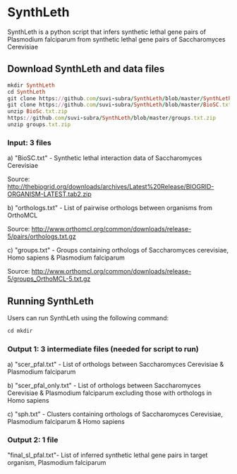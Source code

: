 # SynthLeth

SynthLeth is a python script that infers synthetic lethal gene pairs of Plasmodium falciparum from synthetic lethal gene pairs of Saccharomyces Cerevisiae 

## Download SynthLeth and data files 

```ruby
mkdir SynthLeth
cd SynthLeth
git clone https://github.com/suvi-subra/SynthLeth/blob/master/SynthLeth.py
git clone https://github.com/suvi-subra/SynthLeth/blob/master/BioSC.txt.zip
unzip BioSc.txt.zip
https://github.com/suvi-subra/SynthLeth/blob/master/groups.txt.zip
unzip groups.txt.zip
```

### Input: 3 files 	

a) "BioSC.txt" - Synthetic lethal interaction data of Saccharomyces Cerevisiae

Source: http://thebiogrid.org/downloads/archives/Latest%20Release/BIOGRID-ORGANISM-LATEST.tab2.zip

b) "orthologs.txt" - List of pairwise orthologs between organisms from OrthoMCL

Source: http://www.orthomcl.org/common/downloads/release-5/pairs/orthologs.txt.gz

c) "groups.txt" - Groups containing orthologs of Saccharomyces cerevisiae, Homo sapiens & Plasmodium falciparum

Source: http://www.orthomcl.org/common/downloads/release-5/groups_OrthoMCL-5.txt.gz
  			
## Running SynthLeth

Users can run SynthLeth using the following command:

```ruby
cd mkdir
```

### Output 1: 3 intermediate files (needed for script to run)

a) "scer_pfal.txt" - List of orthologs between Saccharomyces Cerevisiae & Plasmodium falciparum

b) "scer_pfal_only.txt" - List of orthologs between Saccharomyces Cerevisiae & Plasmodium falciparum excluding those with orthologs in Homo sapiens

c) "sph.txt" - Clusters containing orthologs of Saccharomyces Cerevisiae, Plasmodium falciparum & Homo sapiens

### Output 2: 1 file 

"final_sl_pfal.txt"- List of inferred synthetic lethal gene pairs in target organism, Plasmodium falciparum
